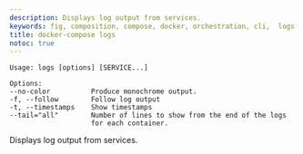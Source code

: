 ```yaml
---
description: Displays log output from services.
keywords: fig, composition, compose, docker, orchestration, cli,  logs
title: docker-compose logs
notoc: true
---
```

    Usage: logs [options] [SERVICE...]
    
    Options:
    --no-color          Produce monochrome output.
    -f, --follow        Follow log output
    -t, --timestamps    Show timestamps
    --tail="all"        Number of lines to show from the end of the logs
                        for each container.
    

Displays log output from services.